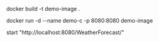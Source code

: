 docker build -t demo-image .

docker run -d --name demo-c -p 8080:8080 demo-image

start "http://localhost:8080/WeatherForecast/" 
